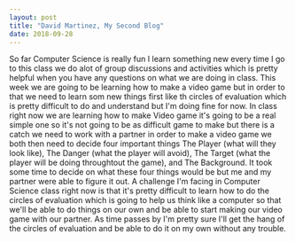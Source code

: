 ```yaml
---
layout: post
title: "David Martinez, My Second Blog"
date: 2018-09-28
---
```


  So far Computer Science is really fun I learn something new every time I go to this class we do alot of group discussions and activities which is pretty helpful when you have any questions on what we are doing in class. This week we are going to be learning how to make a video game but in order to that we need to learn som new things first like th circles of evaluation which is pretty difficult to do and understand but I'm doing fine for now.
  In class right now we are learning how to make Video game it's going to be a real simple one so it's not going to be as difficult game to make but there is a catch we need to work with a partner in order to make a video game we both then need to decide four important things The Player (what will they look like), The Danger (what the player will avoid), The Target (what the player will be doing throughtout the game), and The Background. It took some time to decide on what these four things would be but me and my partner were able to figure it out. 
  A challenge I'm facing in Computer Science class right now is that it's pretty difficult to learn how to do the circles of evaluation which is going to help us think like a computer so that we'll be able to do things on our own and be able to start making our video game with our partner. As time passes by I'm pretty sure I'll get the hang of the circles of evaluation and be able to do it on my own without any trouble. 
